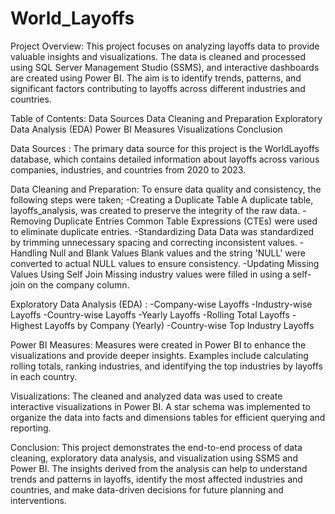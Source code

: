 # World_Layoffs

Project Overview:
This project focuses on analyzing layoffs data to provide valuable insights and visualizations. The data is cleaned and processed using SQL Server Management Studio (SSMS), and interactive dashboards are created using Power BI. The aim is to identify trends, patterns, and significant factors contributing to layoffs across different industries and countries.

Table of Contents:
Data Sources
Data Cleaning and Preparation
Exploratory Data Analysis (EDA)
Power BI Measures
Visualizations
Conclusion

Data Sources :
The primary data source for this project is the WorldLayoffs database, which contains detailed information about layoffs across various companies, industries, and countries from 2020 to 2023.

Data Cleaning and Preparation:
To ensure data quality and consistency, the following steps were taken;
-Creating a Duplicate Table
A duplicate table, layoffs_analysis, was created to preserve the integrity of the raw data.
-Removing Duplicate Entries
Common Table Expressions (CTEs) were used to eliminate duplicate entries.
-Standardizing Data
Data was standardized by trimming unnecessary spacing and correcting inconsistent values.
-Handling Null and Blank Values
Blank values and the string 'NULL' were converted to actual NULL values to ensure consistency.
-Updating Missing Values Using Self Join
Missing industry values were filled in using a self-join on the company column.

Exploratory Data Analysis (EDA) :
-Company-wise Layoffs
-Industry-wise Layoffs
-Country-wise Layoffs
-Yearly Layoffs
-Rolling Total Layoffs
-Highest Layoffs by Company (Yearly)
-Country-wise Top Industry Layoffs

Power BI Measures:
Measures were created in Power BI to enhance the visualizations and provide deeper insights. Examples include calculating rolling totals, ranking industries, and identifying the top industries by layoffs in each country.

Visualizations:
The cleaned and analyzed data was used to create interactive visualizations in Power BI. A star schema was implemented to organize the data into facts and dimensions tables for efficient querying and reporting.

Conclusion:
This project demonstrates the end-to-end process of data cleaning, exploratory data analysis, and visualization using SSMS and Power BI. The insights derived from the analysis can help to understand trends and patterns in layoffs, identify the most affected industries and countries, and make data-driven decisions for future planning and interventions.
